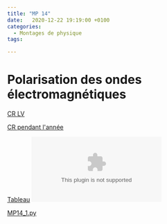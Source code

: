 ```yaml
---
title: "MP 14"
date:   2020-12-22 19:19:00 +0100
categories:
  - Montages de physique
tags:

---
```

# Polarisation des ondes électromagnétiques

[CR LV](/assets/pdf/MP14.pdf)
<object class="pdf fitvidsignore" data="/assets/pdf/MP14.pdf" type="application/pdf"></object>

[CR pendant l'année](/assets/pdf/MP14_CR.pdf)
<object class="pdf fitvidsignore" data="/assets/pdf/MP14_CR.pdf" type="application/pdf"></object>

[Tableau](/assets/jpeg/MP14_tableau.jpg)
<object class="pdf fitvidsignore" data="/assets/jpeg/MP14_tableau.jpg" type="application/jpg"></object>

<a href="/assets/python/MP14_1.py" download>MP14_1.py</a> 

